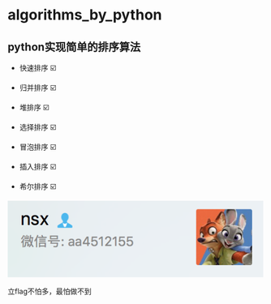 # algorithms_by_python

## python实现简单的排序算法

- 快速排序 ☑️

- 归并排序 ☑️

- 堆排序 ☑️

- 选择排序 ☑️

- 冒泡排序 ☑️

- 插入排序 ☑️

- 希尔排序 ☑️


![image](https://github.com/qweasdzxcpkh/algorithms_by_python/raw/master/images/me-wechat.png)

立flag不怕多，最怕做不到
